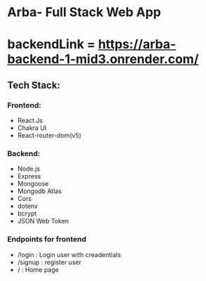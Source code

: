 # Arba- Full Stack Web App

# backendLink = https://arba-backend-1-mid3.onrender.com/

## Tech Stack:
### Frontend:
- React.Js
- Chakra UI
- React-router-dom(v5)

### Backend:
- Node.js
- Express
- Mongoose
- Mongodb Atlas
- Cors
- dotenv
- bcrypt
- JSON Web Token

### Endpoints for frontend
- /login : Login user with creadentials
- /signup : register user
- / : Home page
  

